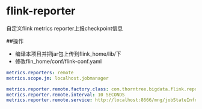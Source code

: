 # flink-reporter
自定义flink metrics reporter上报checkpoint信息

##操作
* 编译本项目并把jar包上传到flink_home/lib/下
* 修改flin_home/conf/flink-conf.yaml
```yaml
metrics.reporters: remote
metrics.scope.jm: localhost.jobmanager

metrics.reporter.remote.factory.class: com.thorntree.bigdata.flink.reporter.RemoteReporterFactory
metrics.reporter.remote.interval: 10 SECONDS
metrics.reporter.remote.service: http://localhost:8666/mng/jobStateInfo/addJobStateInfo
```